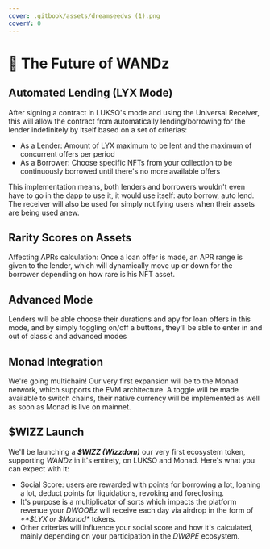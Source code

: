 ```yaml
---
cover: .gitbook/assets/dreamseedvs (1).png
coverY: 0
---
```


# 🙌 The Future of WANDz

## Automated Lending (LYX Mode)

After signing a contract in LUKSO's mode and using the Universal Receiver, this will allow the contract from automatically lending/borrowing for the lender indefinitely by itself based on a set of criterias:

* As a Lender: Amount of LYX maximum to be lent and the maximum of concurrent offers per period
* As a Borrower: Choose specific NFTs from your collection to be continuously borrowed until there's no more available offers

This implementation means, both lenders and borrowers wouldn't even have to go in the dapp to use it, it would use itself: auto borrow, auto lend. The receiver will also be used for simply notifying users when their assets are being used anew.

## Rarity Scores on Assets

Affecting APRs calculation: Once a loan offer is made, an APR range is given to the lender, which will dynamically move up or down for the borrower depending on how rare is his NFT asset.

## Advanced Mode

Lenders will be able choose their durations and apy for loan offers in this mode, and by simply toggling on/off a buttons, they'll be able to enter in and out of classic and advanced modes

## Monad Integration

We're going multichain! Our very first expansion will be to the Monad network, which supports the EVM architecture. A toggle will be made available to switch chains, their native currency will be implemented as well as soon as Monad is live on mainnet.

## $WIZZ Launch

We'll be launching a _**$WIZZ (Wizzdom)**_ our very first ecosystem token, supporting _WANDz_ in it's entirety, on LUKSO and Monad. Here's what you can expect with it:

* Social Score: users are rewarded with points for borrowing a lot, loaning a lot, deduct points for liquidations, revoking and foreclosing.
* It's purpose is a multiplicator of sorts which impacts the platform revenue your _DWOOBz_ will receive each day via airdrop in the form of _**$LYX or $Monad*_ tokens.
* Other criterias will influence your social score and how it's calculated, mainly depending on your participation in the _DWØPE_ ecosystem.
